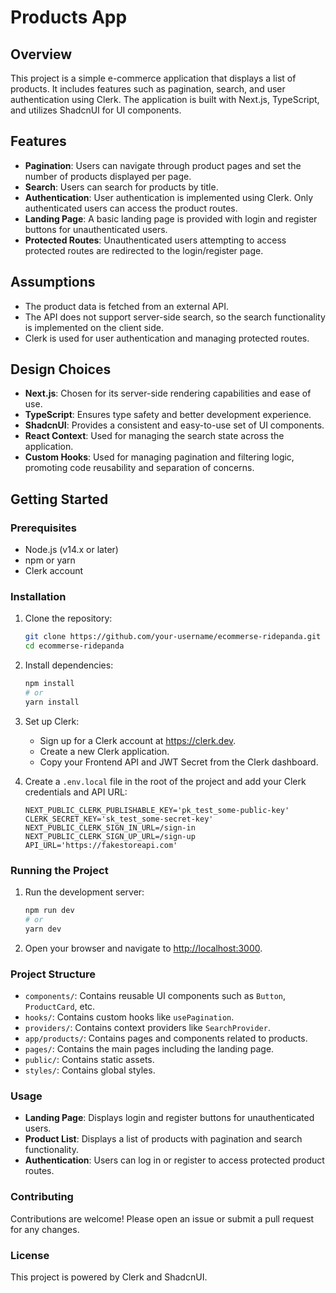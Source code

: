 # Products App

## Overview

This project is a simple e-commerce application that displays a list of products. It includes features such as pagination, search, and user authentication using Clerk. The application is built with Next.js, TypeScript, and utilizes ShadcnUI for UI components.

## Features

- **Pagination**: Users can navigate through product pages and set the number of products displayed per page.
- **Search**: Users can search for products by title.
- **Authentication**: User authentication is implemented using Clerk. Only authenticated users can access the product routes.
- **Landing Page**: A basic landing page is provided with login and register buttons for unauthenticated users.
- **Protected Routes**: Unauthenticated users attempting to access protected routes are redirected to the login/register page.

## Assumptions

- The product data is fetched from an external API.
- The API does not support server-side search, so the search functionality is implemented on the client side.
- Clerk is used for user authentication and managing protected routes.

## Design Choices

- **Next.js**: Chosen for its server-side rendering capabilities and ease of use.
- **TypeScript**: Ensures type safety and better development experience.
- **ShadcnUI**: Provides a consistent and easy-to-use set of UI components.
- **React Context**: Used for managing the search state across the application.
- **Custom Hooks**: Used for managing pagination and filtering logic, promoting code reusability and separation of concerns.

## Getting Started

### Prerequisites

- Node.js (v14.x or later)
- npm or yarn
- Clerk account

### Installation

1. Clone the repository:
    ```sh
    git clone https://github.com/your-username/ecommerse-ridepanda.git
    cd ecommerse-ridepanda
    ```

2. Install dependencies:
    ```sh
    npm install
    # or
    yarn install
    ```

3. Set up Clerk:
    - Sign up for a Clerk account at https://clerk.dev.
    - Create a new Clerk application.
    - Copy your Frontend API and JWT Secret from the Clerk dashboard.

4. Create a `.env.local` file in the root of the project and add your Clerk credentials and API URL:
    ```env
    NEXT_PUBLIC_CLERK_PUBLISHABLE_KEY='pk_test_some-public-key'
    CLERK_SECRET_KEY='sk_test_some-secret-key'
    NEXT_PUBLIC_CLERK_SIGN_IN_URL=/sign-in
    NEXT_PUBLIC_CLERK_SIGN_UP_URL=/sign-up
    API_URL='https://fakestoreapi.com'
    ```


### Running the Project

1. Run the development server:
    ```sh
    npm run dev
    # or
    yarn dev
    ```

2. Open your browser and navigate to [http://localhost:3000](http://localhost:3000).

### Project Structure

- `components/`: Contains reusable UI components such as `Button`, `ProductCard`, etc.
- `hooks/`: Contains custom hooks like `usePagination`.
- `providers/`: Contains context providers like `SearchProvider`.
- `app/products/`: Contains pages and components related to products.
- `pages/`: Contains the main pages including the landing page.
- `public/`: Contains static assets.
- `styles/`: Contains global styles.

### Usage

- **Landing Page**: Displays login and register buttons for unauthenticated users.
- **Product List**: Displays a list of products with pagination and search functionality.
- **Authentication**: Users can log in or register to access protected product routes.

### Contributing

Contributions are welcome! Please open an issue or submit a pull request for any changes.

### License

This project is powered by Clerk and ShadcnUI. 
